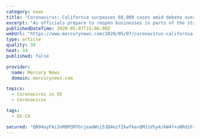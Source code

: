 ```yaml
---
category: news
title: "Coronavirus: California surpasses 60,000 cases amid debate over reopening"
excerpt: "As officials prepare to reopen businesses in parts of the state, the number of cases and deaths continues to rise statewide, but new cases are leveling off in some counties."
publishedDateTime: 2020-05-07T15:06:00Z
webUrl: "https://www.mercurynews.com/2020/05/07/coronavirus-california-surpasses-60000-cases-amid-debate-over-reopening/"
type: article
quality: 34
heat: 34
published: false

provider:
  name: Mercury News
  domain: mercurynews.com

topics:
  - Coronavirus in US
  - Coronavirus

tags:
  - US-CA

secured: "QN94oyFAi3nM8M3M7GrjeadWsj53Q4ezf2kwfkevQMJiVhy4/kW4Y+uNRd1FrFvCtvvhO8vHJHG3q7CpxZiIrlhfYvkrxPJJ/iYSolKa4M9ztdQ4Vohr4ZawX/RXg0yQt4b0yO71+tNSOqUqC2SY18oiNlC8CCoQ6559dxehtwH0ZyRSuNcldCPqDnzGUYd2E8djxf8erc7/va3uUrSkmzUBUGcf6oOubBWnv1qFCzZ/lgzKeo+EHLulMSK3XdQRi5cUH4MYkR9XwIptbIZ0y7XKUlG5ezbfEorkTYoy1MNEgMdhDFVn1a/dYo/dnQNaWsfKXKix+phfIOqlraEVqAa8E2YPwqT+fnt5hERqGYzNdcrHYA91i7STFn1xChUwVr84C9lTrs8rGnh0MTphJCLC0VIpA+Ly3rlvBHmXsgdX22sOvAft89SwWgKa7lMJpVc0YFDmvW7b6pt+Imb8Q7asMyGJa+dNhjscT1aO/mQ=;DjFSX/qAVvz0EeA6DJ4QAw=="
---
```


